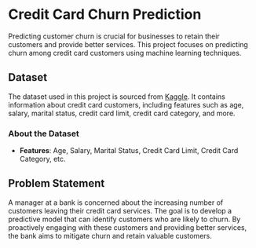 # Credit Card Churn Prediction

Predicting customer churn is crucial for businesses to retain their customers and provide better services. This project focuses on predicting churn among credit card customers using machine learning techniques.

## Dataset

The dataset used in this project is sourced from [Kaggle](https://www.kaggle.com/datasets/sakshigoyal7/credit-card-customers). It contains information about credit card customers, including features such as age, salary, marital status, credit card limit, credit card category, and more.

### About the Dataset
- **Features**: Age, Salary, Marital Status, Credit Card Limit, Credit Card Category, etc.

## Problem Statement

A manager at a bank is concerned about the increasing number of customers leaving their credit card services. The goal is to develop a predictive model that can identify customers who are likely to churn. By proactively engaging with these customers and providing better services, the bank aims to mitigate churn and retain valuable customers.
